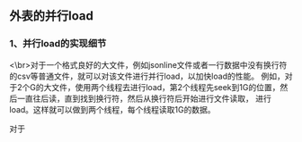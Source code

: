## 外表的并行load

### 1、并行load的实现细节

<\br>对于一个格式良好的大文件，例如jsonline文件或者一行数据中没有换行符的csv等普通文件，就可以对该文件进行并行load，以加快load的性能。
例如，对于2个G的大文件，使用两个线程去进行load，第2个线程先seek到1G的位置，然后一直往后读，直到找到换行符，然后从换行符后开始进行文件读取，
进行load。这样就可以做到两个线程，每个线程读取1G的数据。

对于
